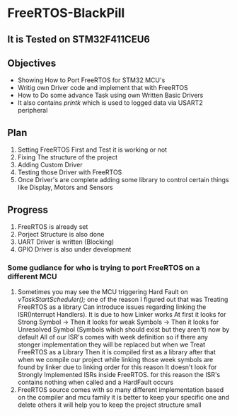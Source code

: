 # FreeRTOS-BlackPill

## It is Tested on STM32F411CEU6

## Objectives 
  - Showing How to Port FreeRTOS for STM32 MCU's
  - Writig own Driver code and implement that with FreeRTOS
  - How to Do some advance Task using own Written Basic Drivers
  - It also contains *printk* which is used to logged data via USART2 peripheral
## Plan 
1. Setting FreeRTOS First and Test it is working or not
2. Fixing The structure of the project
3. Adding Custom Driver
4. Testing those Driver with FreeRTOS
5. Once Driver's are complete adding some library to control certain things like Display, Motors and Sensors

## Progress 
1. FreeRTOS is already set
2. Porject Structure is also done
3. UART Driver is written (Blocking)
4. GPIO Driver is also under development

### Some gudiance for who is trying to port FreeRTOS on a different MCU

1. Sometimes you may see the MCU triggering Hard Fault on *vTaskStartScheduler();* one of the reason I figured out that was 
   Treating FreeRTOS as a library Can introduce issues regarding linking the ISR(Interrupt Handlers). It is due to how Linker works
   At first it looks for Strong Symbol -> Then it looks for weak Symbols -> Then it looks for Unresolved Symbol (Symbols which should exist but they aren't)
   now by default All of our ISR's comes with week definition so if there any stonger implementation they will be replaced but when we Treat FreeRTOS as a Library
   Then it is compiled first as a library after that when we compile our project while linking those week symbols are found by linker due to linking order for this reason 
   It doesn't look for Strongly Implemented ISRs inside FreeRTOS. for this reason the ISR's contains nothing when called and a HardFault occurs  
2. FreeRTOS source comes with so many different implementation based on the compiler and mcu family it is better to keep your specific one and 
   delete others it will help you to keep the project structure small 
